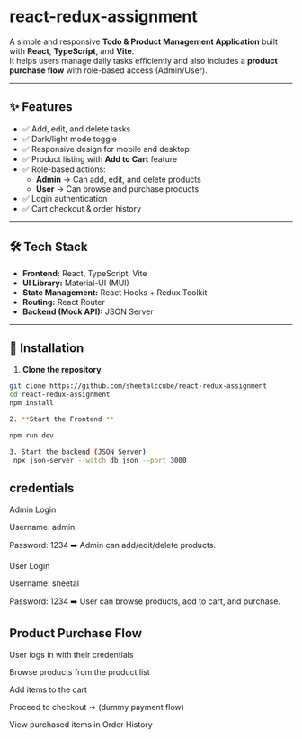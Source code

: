 # react-redux-assignment

A simple and responsive **Todo & Product Management Application** built with **React**, **TypeScript**, and **Vite**.  
It helps users manage daily tasks efficiently and also includes a **product purchase flow** with role-based access (Admin/User).

---

## ✨ Features

- ✅ Add, edit, and delete tasks
- ✅ Dark/light mode toggle
- ✅ Responsive design for mobile and desktop
- ✅ Product listing with **Add to Cart** feature
- ✅ Role-based actions:
  - **Admin** → Can add, edit, and delete products
  - **User** → Can browse and purchase products
- ✅ Login authentication
- ✅ Cart checkout & order history

---

## 🛠 Tech Stack

- **Frontend:** React, TypeScript, Vite
- **UI Library:** Material-UI (MUI)
- **State Management:** React Hooks + Redux Toolkit
- **Routing:** React Router
- **Backend (Mock API):** JSON Server

---

## 🚀 Installation

1. **Clone the repository**

```bash
git clone https://github.com/sheetalccube/react-redux-assignment
cd react-redux-assignment
npm install

2. **Start the Frontend **

npm run dev

3. Start the backend (JSON Server)
 npx json-server --watch db.json --port 3000

```

## credentials

Admin Login

Username: admin

Password: 1234
➡️ Admin can add/edit/delete products.

User Login

Username: sheetal

Password: 1234
➡️ User can browse products, add to cart, and purchase.

## Product Purchase Flow

User logs in with their credentials

Browse products from the product list

Add items to the cart

Proceed to checkout → (dummy payment flow)

View purchased items in Order History
